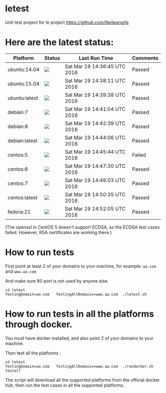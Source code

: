# letest
Unit test project for le project https://github.com/Neilpang/le



# Here are the latest status:

| Platform | Status| Last Run Time| Comments|
-----------|-------|--------------|---------|
|ubuntu:14.04|![](https://cdn.rawgit.com/Neilpang/letest/master/status/ubuntu-14.04.svg)|Sat Mar 19 14:36:45 UTC 2016| Passed |
|ubuntu:15.04|![](https://cdn.rawgit.com/Neilpang/letest/master/status/ubuntu-15.04.svg)|Sat Mar 19 14:38:11 UTC 2016| Passed |
|ubuntu:latest|![](https://cdn.rawgit.com/Neilpang/letest/master/status/ubuntu-latest.svg)|Sat Mar 19 14:39:38 UTC 2016| Passed |
|debian:7|![](https://cdn.rawgit.com/Neilpang/letest/master/status/debian-7.svg)|Sat Mar 19 14:41:04 UTC 2016| Passed |
|debian:8|![](https://cdn.rawgit.com/Neilpang/letest/master/status/debian-8.svg)|Sat Mar 19 14:42:39 UTC 2016| Passed |
|debian:latest|![](https://cdn.rawgit.com/Neilpang/letest/master/status/debian-latest.svg)|Sat Mar 19 14:44:06 UTC 2016| Passed |
|centos:5|![](https://cdn.rawgit.com/Neilpang/letest/master/status/centos-5.svg)|Sat Mar 19 14:45:44 UTC 2016| Failed |
|centos:6|![](https://cdn.rawgit.com/Neilpang/letest/master/status/centos-6.svg)|Sat Mar 19 14:47:30 UTC 2016| Passed |
|centos:7|![](https://cdn.rawgit.com/Neilpang/letest/master/status/centos-7.svg)|Sat Mar 19 14:49:03 UTC 2016| Passed |
|centos:latest|![](https://cdn.rawgit.com/Neilpang/letest/master/status/centos-latest.svg)|Sat Mar 19 14:50:35 UTC 2016| Passed |
|fedora:21|![](https://cdn.rawgit.com/Neilpang/letest/master/status/fedora-21.svg)|Sat Mar 19 14:52:05 UTC 2016| Passed |
(The openssl in CentOS 5 doesn't support ECDSA, so the ECDSA test cases failed. However, RSA certificates are working there.)

# How to run tests

First point at least 2 of your domains to your machine, 
for example: `aa.com` and `www.aa.com`

And make sure 80 port is not used by anyone else.

```
cd letest
TestingDomain=aa.com   TestingAltDomains=www.aa.com  ./letest.sh
```

# How to run tests in all the platforms through docker.

You must have docker installed, and also point 2 of your domains to your machine.

Then test all the platforms :

```
cd letest
TestingDomain=aa.com   TestingAltDomains=www.aa.com  ./rundocker.sh  testall
```

The script will download all the supported platforms from the official docker hub, then run the test cases in all the supported platforms.






